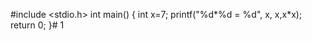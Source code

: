 #include <stdio.h>
 int main() {
 	 int x=7;
 	 printf("%d*%d = %d", x, x,x*x);
   	 return 0;
 }# 1
